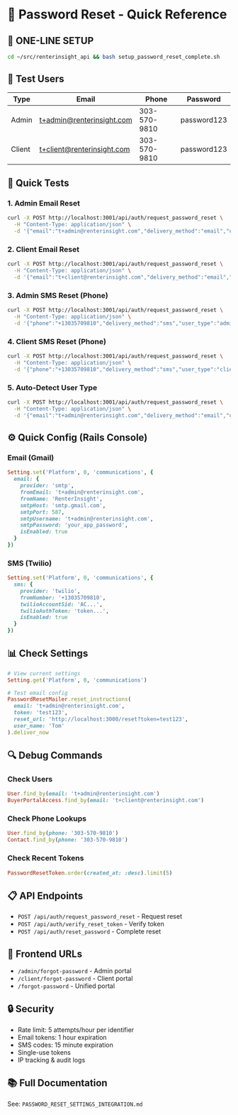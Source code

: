 # 🎯 Password Reset - Quick Reference

## 🚀 ONE-LINE SETUP
```bash
cd ~/src/renterinsight_api && bash setup_password_reset_complete.sh
```

## 👥 Test Users
| Type   | Email                       | Phone          | Password    |
|--------|----------------------------|----------------|-------------|
| Admin  | t+admin@renterinsight.com  | 303-570-9810   | password123 |
| Client | t+client@renterinsight.com | 303-570-9810   | password123 |

## 🧪 Quick Tests

### 1. Admin Email Reset
```bash
curl -X POST http://localhost:3001/api/auth/request_password_reset \
  -H "Content-Type: application/json" \
  -d '{"email":"t+admin@renterinsight.com","delivery_method":"email","user_type":"admin"}'
```

### 2. Client Email Reset
```bash
curl -X POST http://localhost:3001/api/auth/request_password_reset \
  -H "Content-Type: application/json" \
  -d '{"email":"t+client@renterinsight.com","delivery_method":"email","user_type":"client"}'
```

### 3. Admin SMS Reset (Phone)
```bash
curl -X POST http://localhost:3001/api/auth/request_password_reset \
  -H "Content-Type: application/json" \
  -d '{"phone":"+13035709810","delivery_method":"sms","user_type":"admin"}'
```

### 4. Client SMS Reset (Phone)
```bash
curl -X POST http://localhost:3001/api/auth/request_password_reset \
  -H "Content-Type: application/json" \
  -d '{"phone":"+13035709810","delivery_method":"sms","user_type":"client"}'
```

### 5. Auto-Detect User Type
```bash
curl -X POST http://localhost:3001/api/auth/request_password_reset \
  -H "Content-Type: application/json" \
  -d '{"email":"t+admin@renterinsight.com","delivery_method":"email","user_type":"auto"}'
```

## ⚙️ Quick Config (Rails Console)

### Email (Gmail)
```ruby
Setting.set('Platform', 0, 'communications', {
  email: {
    provider: 'smtp',
    fromEmail: 't+admin@renterinsight.com',
    fromName: 'RenterInsight',
    smtpHost: 'smtp.gmail.com',
    smtpPort: 587,
    smtpUsername: 't+admin@renterinsight.com',
    smtpPassword: 'your_app_password',
    isEnabled: true
  }
})
```

### SMS (Twilio)
```ruby
Setting.set('Platform', 0, 'communications', {
  sms: {
    provider: 'twilio',
    fromNumber: '+13035709810',
    twilioAccountSid: 'AC...',
    twilioAuthToken: 'token...',
    isEnabled: true
  }
})
```

## 📊 Check Settings
```ruby
# View current settings
Setting.get('Platform', 0, 'communications')

# Test email config
PasswordResetMailer.reset_instructions(
  email: 't+admin@renterinsight.com',
  token: 'test123',
  reset_url: 'http://localhost:3000/reset?token=test123',
  user_name: 'Tom'
).deliver_now
```

## 🔍 Debug Commands

### Check Users
```ruby
User.find_by(email: 't+admin@renterinsight.com')
BuyerPortalAccess.find_by(email: 't+client@renterinsight.com')
```

### Check Phone Lookups
```ruby
User.find_by(phone: '303-570-9810')
Contact.find_by(phone: '303-570-9810')
```

### Check Recent Tokens
```ruby
PasswordResetToken.order(created_at: :desc).limit(5)
```

## 📋 API Endpoints
- `POST /api/auth/request_password_reset` - Request reset
- `POST /api/auth/verify_reset_token` - Verify token
- `POST /api/auth/reset_password` - Complete reset

## 🎨 Frontend URLs
- `/admin/forgot-password` - Admin portal
- `/client/forgot-password` - Client portal  
- `/forgot-password` - Unified portal

## 🔒 Security
- Rate limit: 5 attempts/hour per identifier
- Email tokens: 1 hour expiration
- SMS codes: 15 minute expiration
- Single-use tokens
- IP tracking & audit logs

## 📚 Full Documentation
See: `PASSWORD_RESET_SETTINGS_INTEGRATION.md`

